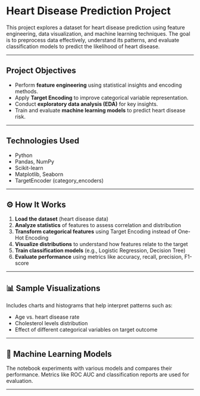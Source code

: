 # Heart Disease Prediction Project

This project explores a dataset for heart disease prediction using feature engineering, data visualization, and machine learning techniques.
The goal is to preprocess data effectively, understand its patterns, and evaluate classification models to predict the likelihood of heart disease.

---

## Project Objectives

- Perform **feature engineering** using statistical insights and encoding methods.
- Apply **Target Encoding** to improve categorical variable representation.
- Conduct **exploratory data analysis (EDA)** for key insights.
- Train and evaluate **machine learning models** to predict heart disease risk.

---

## Technologies Used

- Python
- Pandas, NumPy
- Scikit-learn
- Matplotlib, Seaborn
- TargetEncoder (category_encoders)

---

## ⚙️ How It Works

1. **Load the dataset** (heart disease data)
2. **Analyze statistics** of features to assess correlation and distribution
3. **Transform categorical features** using Target Encoding instead of One-Hot Encoding
4. **Visualize distributions** to understand how features relate to the target
5. **Train classification models** (e.g., Logistic Regression, Decision Tree)
6. **Evaluate performance** using metrics like accuracy, recall, precision, F1-score

---

## 📊 Sample Visualizations

Includes charts and histograms that help interpret patterns such as:
- Age vs. heart disease rate
- Cholesterol levels distribution
- Effect of different categorical variables on target outcome

---

## 🧠 Machine Learning Models

The notebook experiments with various models and compares their performance. Metrics like ROC AUC and classification reports are used for evaluation.

---
